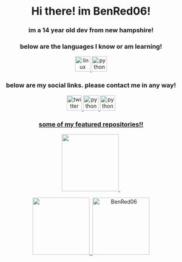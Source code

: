 <h1 align="center">Hi there! im BenRed06!</h1>
<h3 align="center">im a 14 year old dev from new hampshire!</h3>
<h3 align="center">below are the languages I know or am learning!</h3>
<p align="center">
    </a>
    <a href="https://www.linuxfoundation.org/" title="Linux">
        <img src="https://static.wikia.nocookie.net/logopedia/images/0/04/Linux_logo.png/revision/latest/scale-to-width-down/1000?cb=20120814052336" alt="linux" width="40" height="40" />
    </a>
    <a href="https://www.python.org/" title="Python">
        <img src="https://upload.wikimedia.org/wikipedia/commons/thumb/c/c3/Python-logo-notext.svg/1920px-Python-logo-notext.svg.png" alt="python" width="40" height="40" />
   </a>
   
<h3 align="center">below are my social links. please contact me in any way!</h3>    

<p align="center">
     </a>
    <a href="https://twitter.com/Ben69810452" title="twitter">
        <img src="https://acxcom.files.wordpress.com/2015/04/twitter_logo_blue.png" alt="twitter" width="40" height="40" />
    </a>
    <a href="https://github.com/BenRed06" title="github">
        <img src="https://cdn.afterdawn.fi/v3/news/original/github-logo.png" alt="python" width="40" height="40" />
      </a>
    <a href="https://www.instagram.com/benred06/" title="instagram">
        <img src="https://statesborodowntown.com/wp-content/uploads/2016/01/instagram-Logo-PNG-Transparent-Background-download.png" alt="python" width="40" height="40" />
    
    
<h3 align="center">some of my featured repositories!!</h3>
    </p>
<p align="center">
    <img height="150px" src="https://github-readme-stats.vercel.app/api/pin/?username=BenRed06&repo=discord.py explained)](https://github.com/BenRed06/discord.py-explained)" />&nbsp;
</p>
    

    
</p>
<p align="center">
    <img height="150px" src="https://github-readme-stats.vercel.app/api?username=BenRed06&show_icons=true&count_private=true&theme=tokyonight&hide=issues,contribs" />&nbsp;
    <img height="150px" src="https://github-readme-stats.vercel.app/api/top-langs/?username=BenRed06&layout=compact&count_private=true&theme=radical" alt="BenRed06" />
</p>
